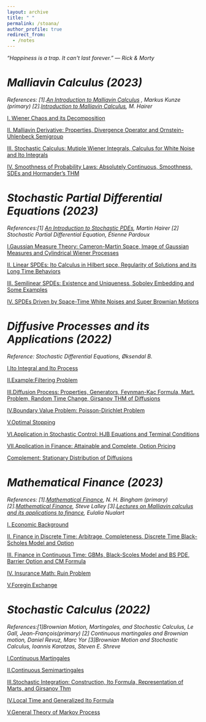 ```yaml
---
layout: archive
title: " "
permalink: /stoana/
author_profile: true
redirect_from:
  - /notes
---
```


*“Happiness is a trap. It can't last forever.” ― Rick & Morty*


*Malliavin Calculus (2023)*
===
*References: [1].[An Introduction to Malliavin Calculus](https://www.uni-ulm.de/fileadmin/website_uni_ulm/mawi.inst.020/kunze/malliavin/Malliavin_skript.pdf) , Markus Kunze (primary) [2].[Introduction to Malliavin Calculus](https://www.hairer.org/notes/Malliavin.pdf), M. Hairer*

[Ⅰ. Wiener Chaos and its Decomposition](../files/mc/1.pdf)

[Ⅱ. Malliavin Derivative: Properties, Divergence Operator and Ornstein-Uhlenbeck Semigroup](../files/mc/2.pdf)

[Ⅲ. Stochastic Calculus: Mutiple Wiener Integrals, Calculus for White Noise and Ito Integrals](../files/mc/3.pdf)

[Ⅳ. Smoothness of Probability Laws: Absolutely Continuous, Smoothness, SDEs and Hormander’s THM](../files/mc/4.pdf)

*Stochastic Partial Differential Equations (2023)*
===

*References:[1] [An Introduction to Stochastic PDEs](https://www.hairer.org/SPDEs.pdf), Martin Hairer [2] Stochastic Partial Differential Equation, Étienne Pardoux*

[Ⅰ.Gaussian Measure Theory: Cameron-Martin Space, Image of Gaussian Measures and Cylindrical Wiener Processes](../files/spde/1.pdf)

[Ⅱ. Linear SPDEs: Ito Calculus in Hilbert spce, Regularity of Solutions and its Long Time Behaviors](../files/spde/2.pdf)

[Ⅲ. Semilinear SPDEs: Existence and Uniqueness, Sobolev Embedding and Some Examples](../files/spde/3.pdf)

[Ⅳ. SPDEs Driven by Space-Time White Noises and Super Brownian Motions](../files/spde/4.pdf)


*Diffusive Processes and its Applications (2022)*
===

*Reference: Stochastic Differential Equations, Øksendal B.*

[Ⅰ.Ito Integral and Ito Process](../files/sde/1.pdf)

[Ⅱ.Example:Filtering Problem](../files/sde/2.pdf)

[Ⅲ.Diffusion Process: Properties, Generators, Feynman-Kac Formula, Mart. Problem, Random Time Change, Girsanov THM of Diffusions](../files/sde/3.pdf)

[Ⅳ.Boundary Value Problem: Poisson-Dirichlet Problem](../files/sde/5.pdf)

[Ⅴ.Optimal Stopping](../files/sde/6.pdf)

[Ⅵ.Application in Stochastic Control: HJB Equations and Terminal Conditions](../files/sde/7.pdf)

[Ⅶ.Application in Finance: Attainable and Complete, Option Pricing](../files/sde/8.pdf)

[Complement: Stationary Distribution of Diffusions](../files/sde/4.pdf)

*Mathematical Finance (2023)*
===

*References: [1].[Mathematical Finance](https://www.ma.ic.ac.uk/~bin06/M3A22/), N. H. Bingham (primary) [2].[Mathematical Finance](https://galton.uchicago.edu/~lalley/Courses/390/index.html), Steve Lalley [3].[Lectures on Malliavin calculus and its applications to finance](https://people.math.wisc.edu/~tgkurtz/NualartLectureNotes.pdf), Eulalia Nualart*

[Ⅰ. Economic Background](../files/mafin/1.pdf)

[Ⅱ. Finance in Discrete Time: Arbitrage, Completeness, Discrete Time Black-Scholes Model and Option](../files/mafin/2.pdf)

[Ⅲ. Finance in Continuous Time: GBMs, Black-Scoles Model and BS PDE, Barrier Option and CM Formula](../files/mafin/3.pdf)

[Ⅳ. Insurance Math: Ruin Problem](../files/mafin/4.pdf)

[Ⅴ.Foregin Exchange](../files/mafin/5.pdf)

*Stochastic Calculus (2022)*
===

*References:[1]Brownian Motion, Martingales, and Stochastic Calculus, Le Gall, Jean-François(primary) [2] Continuous martingales and Brownian motion, Daniel Revuz, Marc Yor [3]Brownian Motion and Stochastic Calculus, Ioannis Karatzas, Steven E. Shreve*

[Ⅰ.Continuous Martingales](../files/sc/1.pdf)

[Ⅱ.Continuous Semimartingales](../files/sc/2.pdf)

[Ⅲ.Stochastic Integration: Construction, Ito Formula, Representation of Marts, and Girsanov Thm](../files/sc/3.pdf)

[Ⅳ.Local Time and Generalized Ito Formula](../files/sc/4.pdf)

[Ⅴ.General Theory of Markov Process](../files/sc/5.pdf)

<br>
<br>
<br>
<br>
<br>
<br>
<br>
<br>
